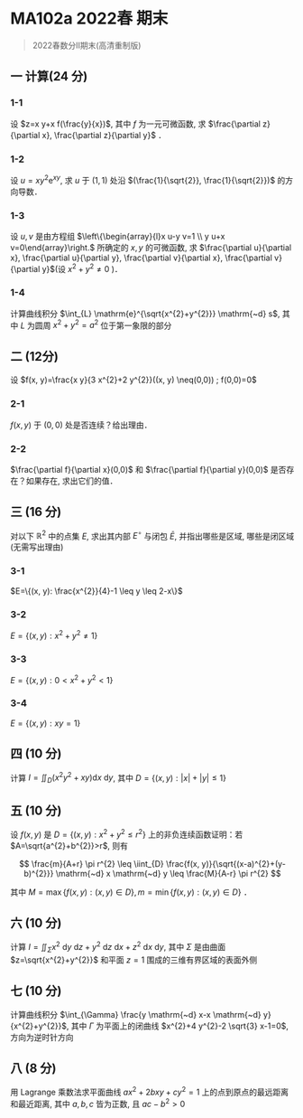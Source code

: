 # MA102a 2022春 期末

> 2022春数分II期末(高清重制版)

## 一 计算(24 分)

### 1-1

设 $z=x y+x f(\frac{y}{x})$, 其中 $f$ 为一元可微函数, 求 $\frac{\partial z}{\partial x}, \frac{\partial z}{\partial y}$ ．

### 1-2

设 $u=x y^{2} \mathrm{e}^{x y}$, 求 $u$ 于 $(1,1)$ 处沿 $(\frac{1}{\sqrt{2}}, \frac{1}{\sqrt{2}})$ 的方向导数．

### 1-3

设 $u, v$ 是由方程组 $\left\{\begin{array}{l}x u-y v=1 \\ y u+x v=0\end{array}\right.$ 所确定的 $x, y$ 的可微函数, 求 $\frac{\partial u}{\partial x}, \frac{\partial u}{\partial y}, \frac{\partial v}{\partial x}, \frac{\partial v}{\partial y}$(设 $x^{2}+y^{2} \neq 0$ )．

### 1-4

计算曲线积分 $\int_{L} \mathrm{e}^{\sqrt{x^{2}+y^{2}}} \mathrm{~d} s$, 其中 $L$ 为圆周 $x^{2}+y^{2}=a^{2}$ 位于第一象限的部分

## 二 (12分)

设 $f(x, y)=\frac{x y}{3 x^{2}+2 y^{2}}((x, y) \neq(0,0)) ; f(0,0)=0$

### 2-1

$f(x, y)$ 于 $(0,0)$ 处是否连续？给出理由．

### 2-2

$\frac{\partial f}{\partial x}(0,0)$ 和 $\frac{\partial f}{\partial y}(0,0)$ 是否存在？如果存在, 求出它们的值．

## 三 (16 分)

对以下 $\mathbb{R}^{2}$ 中的点集 $E$, 求出其内部 $E^{\circ}$ 与闭包 $\bar{E}$, 并指出哪些是区域, 哪些是闭区域(无需写出理由)

### 3-1

$E=\{(x, y): \frac{x^{2}}{4}-1 \leq y \leq 2-x\}$

### 3-2

$E=\{(x, y): x^{2}+y^{2} \neq 1\}$

### 3-3

$E=\{(x, y): 0<x^{2}+y^{2}<1\}$

### 3-4

$E=\{(x, y): x y=1\}$

## 四 (10 分)

计算 $I=\iint_{D}(x^{2} y^{2}+x y) \mathrm{d} x \mathrm{~d} y$, 其中 $D=\{(x, y):|x|+|y| \leq 1\}$

## 五 (10 分)

设 $f(x, y)$ 是 $D=\{(x, y): x^{2}+y^{2} \leq r^{2}\}$ 上的非负连续函数证明：若 $A=\sqrt{a^{2}+b^{2}}>r$, 则有

$$
\frac{m}{A+r} \pi r^{2} \leq \iint_{D} \frac{f(x, y)}{\sqrt{(x-a)^{2}+(y-b)^{2}}} \mathrm{~d} x \mathrm{~d} y \leq \frac{M}{A-r} \pi r^{2}
$$

其中 $M=\max \{f(x, y):(x, y) \in D\}, m=\min \{f(x, y):(x, y) \in D\}$ ．

## 六 (10 分)

计算 $I=\iint_{\Sigma} x^{2} \mathrm{~d} y \mathrm{~d} z+y^{2} \mathrm{~d} z \mathrm{~d} x+z^{2} \mathrm{~d} x \mathrm{~d} y$, 其中 $\Sigma$ 是由曲面 $z=\sqrt{x^{2}+y^{2}}$ 和平面 $z=1$ 围成的三维有界区域的表面外侧

## 七 (10 分)

计算曲线积分 $\int_{\Gamma} \frac{y \mathrm{~d} x-x \mathrm{~d} y}{x^{2}+y^{2}}$, 其中 $\Gamma$ 为平面上的闭曲线 $x^{2}+4 y^{2}-2 \sqrt{3} x-1=0$, 方向为逆时针方向

## 八 (8 分)

用 Lagrange 乘数法求平面曲线 $a x^{2}+2 b x y+c y^{2}=1$ 上的点到原点的最远距离和最近距离, 其中 $a, b, c$ 皆为正数, 且 $a c-b^{2}>0$
